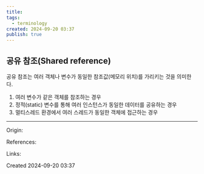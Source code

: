 ```yaml
---
title: 
tags:
  - terminology
created: 2024-09-20 03:37
publish: true
---
```

## 공유 참조(Shared reference)
공유 참조는 여러 객체나 변수가 동일한 참조값(메모리 위치)를 가리키는 것을 의미한다.

1. 여러 변수가 같은 객체를 참조하는 경우
2. 정적(static) 변수를 통해 여러 인스턴스가 동일한 데이터를 공유하는 경우
3. 멀티스레드 환경에서 여러 스레드가 동일한 객체에 접근하는 경우

---
Origin: 

References: 

Links: 

Created 2024-09-20 03:37